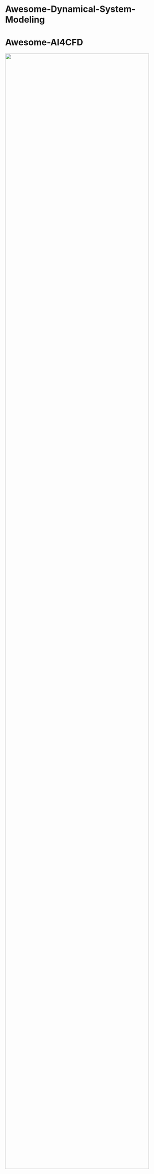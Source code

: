 # Awesome-Dynamical-System-Modeling

# Awesome-AI4CFD

<img src="./images/main.png" width="96%" height="96%">

This review explores the recent advancements in dynamical system modeling.

<font size=6><center><b> Awesome-AI4CFD </b> </center></font>

- [Awesome-Dynamical-System-Modeling](#awesome-ai4cfd)
  - [Datasets](#datasets)
  - [Network Architectures](#network-architectures)
  - [Applications](#applications)
  - [Contributing](#contributing)

---


## Datasets

| Dataset                 | Data Type    | Source   | Domains           |
|-------------------------|--------------|--------------------|-------------------|
| Solar Power Production   | Single-agent | [Modeling Long- and Short-Term Temporal Patterns with Deep Neural Networks](https://arxiv.org/abs/1703.07015)                  | Power Grid        |
| SMD                     | Single-agent | [Robust Anomaly Detection for Multivariate Time Series through Stochastic Recurrent Neural Network](https://dl.acm.org/doi/10.1145/3292500.3330672)                  | Anomaly Detection |
| Gesture                 | Single-agent | [uWave: Accelerometer-based personalized gesture recognition and its applications](https://www.sciencedirect.com/science/article/pii/S1574119209000674)                  | Human Motion      |
| Sleep-EEG               | Single-agent | [Analysis of a sleep-dependent neuronal feedback loop: the slow-wave microcontinuity of the EEG](https://ieeexplore.ieee.org/document/867928)                  | Healthcare        |
| Speech Commands          | Single-agent | [EXIT: Extrapolation and Interpolation-based Neural Controlled Differential Equations for Time-series Classification and Forecasting](https://dl.acm.org/doi/pdf/10.1145/3485447.3512030) | Speech            |
| IEEE SPC                | Single-agent | [Smart Devices are Different: Assessing and MitigatingMobile Sensing Heterogeneities for Activity Recognition](https://dl.acm.org/doi/abs/10.1145/2809695.2809718)                  | Healthcare        |
| Cardiovascular Disease   | Single-agent | [An Open Access Database for Evaluating the Algorithms of Electrocardiogram Rhythm and Morphology Abnormality Detection](https://www.ingentaconnect.com/contentone/asp/jmihi/2018/00000008/00000007/art00007)                  | Healthcare        |
| Spatial PDEs            | Grid         | [Learned Simulators for Turbulence](https://openreview.net/forum?id=msRBojTz-Nh)           | Physics           |
| MRMS                    | Grid         | [MetNet: A Neural Weather Model for Precipitation Forecasting](https://arxiv.org/abs/2003.12140)          | Climate           |
| FourCastNet             | Grid         | [FourCastNet: A Global Data-driven High-resolution Weather Model using Adaptive Fourier Neural Operators](https://arxiv.org/abs/2202.11214)          | Climate           |
| UCFCrime                | Grid         | [Real-world Anomaly Detection in Surveillance Videos](https://arxiv.org/abs/1801.04264)            | Anomaly Detection |
| FineGym                 | Grid         | [Frame-wise Action Representations for Long Videos via Sequence Contrastive Learning](https://arxiv.org/abs/2203.14957)            | Human Motion      |
| PennAction              | Grid         | [Frame-wise Action Representations for Long Videos via Sequence Contrastive Learning](https://arxiv.org/abs/2203.14957)             | Human Motion      |
| AirFoil                 | Graph        | [Learning Mesh-Based Simulation with Graph Networks](https://arxiv.org/abs/2010.03409)              | Physics           |
| CylinderFlow            | Graph        | [Learning Mesh-Based Simulation with Graph Networks](https://arxiv.org/abs/2010.03409)    | Physics           |
| InflatingFont           | Graph        | [Guaranteed Globally Injective 3D Deformation Processing](https://par.nsf.gov/servlets/purl/10290706)             | Physics           |
| Physion                 | Graph        | [Physion: Evaluating Physical Prediction from Vision in Humans and Machines](https://arxiv.org/abs/2106.08261)          | Physics           |
| PEMS-BAY                | Graph        | [Diffusion Convolutional Recurrent Neural Network: Data-Driven Traffic Forecasting](https://arxiv.org/abs/1707.01926)                | Transport         |
| Spring                  | Graph        | [Learning Continuous System Dynamics from Irregularly-Sampled Partial Observations](https://www.arxiv.org/abs/2011.03880)                 | Physics           |
| Social Network          | Graph        | [The Co-Evolution Model for Social Network Evolving and Opinion Migration](https://dl.acm.org/doi/abs/10.1145/3097983.3098002)              | Social Science    |

---

## Network Architectures

### Recurrent Neural Network

| Model          | Paper                                                                                                                 | Source                                                     |
|------------------|---------------------------------------------------------------------------------------------------------------|-------------------------------------------|
| LSTM             | [Long short-term memory](https://doi.org/10.1162/neco.1997.9.8.1735)                                          | Neural Computation, 1997                  |
| GRU              | [Learning phrase representations using RNN encoder-decoder for statistical machine translation](https://arxiv.org/abs/1406.1078) | EMNLP 2014                                |
| CT-RNNs          | [Approximation of dynamical systems by continuous time recurrent neural networks](https://doi.org/10.1016/S0893-6080(05)80125-X) | Neural Networks, 1993                     |
| Variational RNNs | [A recurrent latent variable model for sequential data](https://arxiv.org/abs/1506.02216)                      | NeurIPS 2015                              |
| ST-RNNs          | [Spatial–temporal recurrent neural network for emotion recognition](https://arxiv.org/abs/1705.04515) | IEEE Transactions on Cybernetics, 2018    |
| PI-RNNs          | [Physics-informed recurrent neural network for time dynamics in optical resonances](https://www.nature.com/articles/s43588-022-00215-2) | Nature Computational Science, 2022        |
| KalmanNet        | [Kalmannet: Neural network aided Kalman filtering for partially known dynamics](https://arxiv.org/abs/2107.10043) | IEEE Transactions on Signal Processing, 2022 |
| Clockwork RNNs   | [A clockwork RNN](https://arxiv.org/abs/1402.3511)                                                            | ICML 2014                                 |
| Hierarchical RNN | [Hierarchical recurrent neural network for skeleton based action recognition](https://openaccess.thecvf.com/content_cvpr_2015/html/Du_Hierarchical_Recurrent_Neural_2015_CVPR_paper.html) | CVPR 2015                                 |
| SAnD             | [Attend and diagnose: Clinical time series analysis using attention models](https://arxiv.org/abs/1711.03905)  | AAAI 2018 |

### Temporal Convolution Network

| Model          | Paper                                                                                                                 | Source                                                     |
|-------------------|--------------------------------------------------------------------------------------------------------------------------|-------------------------------------------------------------|
| TCN               | [An Empirical Evaluation of Generic Convolutional and Recurrent Networks for Sequence Modeling](https://arxiv.org/abs/1803.01271) | arXiv preprint, 2018                                        |
| STCN              | [STCN: Stochastic Temporal Convolutional Networks](https://arxiv.org/abs/1902.06568)                            | ICLR 2018                                                   |
| TDRN              | [Temporal Deformable Residual Networks for Action Segmentation in Videos](https://openaccess.thecvf.com/content_cvpr_2018/html/Lei_Temporal_Deformable_Residual_CVPR_2018_paper.html) | CVPR 2018                                                   |
| MS-TCN            | [MS-TCN: Multi-Stage Temporal Convolutional Network for Action Segmentation](https://arxiv.org/abs/1903.01945) | CVPR 2019                                                   |
| M-TCN             | [Multivariate Temporal Convolutional Network: A Deep Neural Networks Approach for Multivariate Time Series Forecasting](https://www.mdpi.com/2079-9292/8/8/876) | Electronics, 2019                                           |
| KDTCN             | [Knowledge-Driven Stock Trend Prediction and Explanation via Temporal Convolutional Network](https://dl.acm.org/doi/abs/10.1145/3308560.3317701) | WWW 2019                             |
| EPT-CEEMDAN-TCN   | [Multi-step-ahead Wind Speed Forecasting Based on a Hybrid Decomposition Method and Temporal Convolutional Networks](https://doi.org/10.1016/j.energy.2021.121981) | Energy, 2022                                                |
| ST-LSTM           | [A Hybrid Prediction Method for Realistic Network Traffic with Temporal Convolutional Network and LSTM](https://ieeexplore.ieee.org/document/9504898) | IEEE Transactions on Automation Science and Engineering, 2022 |

### Transformer

| Model          | Paper                                                                                                                 | Source                                                     |
|---------------------|-----------------------------------------------------------------------------------------------------------------|----------------------------------------------|
| Linformer           | [Linformer: Self-Attention with Linear Complexity](https://arxiv.org/abs/2006.04768)                            | arXiv preprint, 2020                         |
| Longformer          | [Longformer: The Long-Document Transformer](https://arxiv.org/abs/2004.05150)                                   | arXiv preprint, 2020                         |
| Performer           | [Rethinking Attention with Performers](https://arxiv.org/abs/2009.14794)                                        | arXiv preprint, 2020                         |
| Informer            | [Informer: Beyond Efficient Transformer for Long Sequence Time-Series Forecasting](https://arxiv.org/abs/2012.07436) | AAAI 2021 |
| Transformer-XL      | [Transformer-XL: Attentive Language Models Beyond a Fixed-Length Context](https://arxiv.org/abs/1901.02860)     | ACL 2019                                     |
| Compressive Transformer | [Compressive Transformers for Long-Range Sequence Modelling](https://arxiv.org/abs/1911.05507)              | ICLR 2020                                    |
| ViT                 | [An Image is Worth 16x16 Words: Transformers for Image Recognition at Scale](https://arxiv.org/abs/2010.11929)  | ICLR 2021                                    |
| DeiT                | [Training Data-Efficient Image Transformers & Distillation through Attention](https://arxiv.org/abs/2012.12877)  | ICML 2021                                    |
| Transformer MPC     | [Simultaneous Multistep Transformer Architecture for Model Predictive Control](https://doi.org/10.1016/j.compchemeng.2023.108396) | Computers & Chemical Engineering, 2023 |
| TIRL                | [Transformer-Based Imitative Reinforcement Learning for Multi-Robot Path Planning](https://ieeexplore.ieee.org/document/10032100) | IEEE Transactions on Industrial Informatics, 2023 |
| BEHRT               | [BEHRT: Transformer for Electronic Health Records](https://www.nature.com/articles/s41598-020-62922-y)          | Scientific Reports, 2020                     |
| HMG-TF              | [Hierarchical Multi-Scale Gaussian Transformer for Stock Movement Prediction](https://www.ijcai.org/proceedings/2020/0640.pdf) | IJCAI 2020                                   |
| TransWeather        | [TransWeather: Transformer-based Restoration of Images Degraded by Adverse Weather Conditions](https://arxiv.org/abs/2111.14813) | CVPR 2022                                    |


### Spatio-temporal Graph Neural Network

| Model          | Paper                                                                                                                 | Source                                                     |
|----------------|-------------------------------------------------------------------------------------------------------------------|--------------------------------------------------|
| STGCN          | [Spatio-Temporal Graph Convolutional Networks: A Deep Learning Framework for Traffic Forecasting](https://www.ijcai.org/proceedings/2018/0505.pdf) | IJCAI 2018                                       |
| T-GCN          | [T-GCN: A Temporal Graph Convolutional Network for Traffic Prediction](https://ieeexplore.ieee.org/document/8809901) | IEEE Transactions on Intelligent Transportation Systems, 2019 |
| STMGCN         | [STMGCN: Mobile Edge Computing-Empowered Vessel Trajectory Prediction Using Spatio-Temporal Multi-Graph Convolutional Network](https://ieeexplore.ieee.org/abstract/document/9754225) | IEEE Transactions on Industrial Informatics, 2022 |
| MasterGNN      | [Joint Air Quality and Weather Prediction Based on Multi-Adversarial Spatiotemporal Networks](https://arxiv.org/abs/2012.15037) | AAAI 2021 |
| DCRNN          | [Diffusion Convolutional Recurrent Neural Network: Data-Driven Traffic Forecasting](https://openreview.net/forum?id=SJiHXGWAZ) | ICLR 2018                                        |
| Graph WaveNet  | [Graph WaveNet for Deep Spatial-Temporal Graph Modeling](https://www.ijcai.org/Proceedings/2019/0264.pdf)         | IJCAI 2019                                       |
| MTGNN          | [Connecting the Dots: Multivariate Time Series Forecasting with Graph Neural Networks](https://dl.acm.org/doi/10.1145/3394486.3403118) | KDD 2020                                         |
| HTGNN          | [Heterogeneous Temporal Graph Neural Network](https://arxiv.org/abs/2110.13889)          | SDM 2022                                         |

### Neural ODE

| Model          | Paper                                                                                                                 | Source                                                     |
|-------------|------------------------------------------------------------------------------------------------------------------|---------------------------------------------------------|
| Neural ODE  | [Neural Ordinary Differential Equations](https://arxiv.org/abs/1806.07366)                                        | NeurIPS 2018                                            |
| LGODE       | [Learning Continuous System Dynamics from Irregularly-Sampled Partial Observations](https://www.arxiv.org/abs/2011.03880) | NeurIPS 2020                                            |
| CGODE       | [Coupled Graph ODE for Learning Interacting System Dynamics](https://dl.acm.org/doi/abs/10.1145/3447548.3467385)      | KDD 2021                                                |
| GDERec      | [Learning Graph ODE for Continuous-Time Sequential Recommendation](https://arxiv.org/abs/2304.07042)     | IEEE Transactions on Knowledge and Data Engineering, 2024 |
| MP-NODE     | [Learning Modular Simulations for Homogeneous Systems](https://arxiv.org/abs/2210.16294)                          | NeurIPS 2022                                            |
| HOPE        | [HOPE: High-order Graph ODE For Modeling Interacting Dynamics](https://proceedings.mlr.press/v202/luo23f.html)    | ICML 2023                                               |
| PGODE       | [PGODE: Towards High-Quality System Dynamics Modeling](https://openreview.net/attachment?id=jrE7geZekq&name=pdf)            | ICML 2024                                               |

### Foundation Models


| Model          | Paper                                                                                                                 | Source                                                     |
|-----------------|-----------------------------------------------------------------------------------------------------------------------------|---------------------------------------------------------|
| PromptCast      | [PromptCast: A New Prompt-based Learning Paradigm for Time Series Forecasting](https://arxiv.org/abs/2210.08964) | IEEE Transactions on Knowledge and Data Engineering, 2023 |
| LLMTime         | [Large Language Models are Zero-Shot Time Series Forecasters](https://arxiv.org/abs/2310.07820) | NeurIPS 2023                                            |
| Time-LLM        | [Time-LLM: Time Series Forecasting by Reprogramming Large Language Models](https://arxiv.org/abs/2310.01728)                | ICLR 2024                                               |
| Liu et al.         | [LLMs Learn Governing Principles of Dynamical Systems, Revealing an In-Context Neural Scaling Law](https://arxiv.org/abs/2402.00795) | arXiv preprint, 2024                                    |
| UrbanGPT        | [UrbanGPT: Spatio-Temporal Large Language Models](https://arxiv.org/abs/2403.00813)                                          | arXiv preprint, 2024                                    |
| AuxMobLCast     | [Leveraging Language Foundation Models for Human Mobility Forecasting](https://dl.acm.org/doi/abs/10.1145/3557915.3561026)       | ACM SIGSPATIAL 2022                                     |
| Lopez-Lira et al.  | [Can ChatGPT Forecast Stock Price Movements? Return Predictability and Large Language Models](https://arxiv.org/abs/2304.07619) | arXiv preprint, 2023                                    |
| LAMP            | [Language Models Can Improve Event Prediction by Few-Shot Abductive Reasoning](https://arxiv.org/abs/2305.16646) | NeurIPS 2023                                            |
| GatorTron       | [A Large Language Model for Electronic Health Records](https://www.nature.com/articles/s41746-022-00742-2)                   | NPJ Digital Medicine, 2022                              |
| TF-C            | [Self-Supervised Contrastive Pre-Training for Time Series via Time-Frequency Consistency](https://arxiv.org/abs/2206.08496) | NeurIPS 2022                                            |
| STEP            | [Pre-Training Enhanced Spatial-Temporal Graph Neural Network for Multivariate Time Series Forecasting](https://arxiv.org/abs/2206.09113) | KDD 2022                                                |
| STGCL           | [When Do Contrastive Learning Signals Help Spatio-Temporal Graph Forecasting?](https://arxiv.org/abs/2108.11873) | ACM SIGSPATIAL 2022                                     |
| PPT             | [Pre-Trained Language Model with Prompts for Temporal Knowledge Graph Completion](https://arxiv.org/abs/2305.07912)          | arXiv preprint, 2023                                    |
| FourCastNet     | [FourCastNet: A Global Data-Driven High-Resolution Weather Model Using Adaptive Fourier Neural Operators](https://arxiv.org/abs/2202.11214) | arXiv preprint, 2022                                    |
| ClimaX          | [ClimaX: A Foundation Model for Weather and Climate](https://arxiv.org/abs/2301.10343)                                       | arXiv preprint, 2023                                    |
| TFM             | [Building Transportation Foundation Model via Generative Graph Transformer](https://arxiv.org/abs/2305.14826)    | IEEE ITSC 2023                                          |
| PromptTPP       | [Prompt-Augmented Temporal Point Process for Streaming Event Sequence](https://arxiv.org/abs/2310.04993) | NeurIPS 2023                                            |
| Lee et al.         | [Temporal Knowledge Graph Forecasting Without Knowledge Using In-Context Learning](https://arxiv.org/abs/2305.10613)         | arXiv preprint, 2023                                    |

## Applications

### Physics

| Model          | Paper                                                                                                                 | Source                                                     |
|------------------|-------------------------------------------------------------------------------------------------------------------------|-------------------------------------------------|
| PINNs            | [Physics-informed neural networks: A deep learning framework for solving forward and inverse problems involving nonlinear partial differential equations](https://doi.org/10.1016/j.jcp.2018.10.045) | Journal of Computational Physics, 2019          |
| DeepONet         | [Learning nonlinear operators via DeepONet based on the universal approximation theorem of operators](https://doi.org/10.1038/s42256-021-00302-5) | Nature Machine Intelligence, 2021               |
| CFD-GCN          | [Combining differentiable PDE solvers and graph neural networks for fluid flow prediction](https://arxiv.org/abs/2007.04439) | ICML 2020                                       |
| FNO              | [Fourier Neural Operator for Parametric Partial Differential Equations](https://arxiv.org/abs/2010.08895)    | ICLR 2021                                       |
| GNS              | [Learning to Simulate Complex Physics with Graph Networks](https://proceedings.mlr.press/v119/sanchez-gonzalez20a.html)  | ICML 2020                                       |
| C-MeshGraphNets  | [Learning Mesh-Based Simulation with Graph Networks](https://openreview.net/forum?id=roNqYL0_XP)                        | ICLR 2021                                       |
| MultiScaleGNN    | [Simulating Continuum Mechanics with Multi-Scale Graph Neural Networks](https://arxiv.org/abs/2106.04900)               | arXiv preprint, 2021                            |
| MGN              | [Multiscale MeshGraphNets](https://arxiv.org/abs/2210.00612)                                                            | ICML 2022 AI for Science Workshop               |

### Public Health

| Model          | Paper                                                                                                                 | Source                                                     |
|------------|-----------------------------------------------------------------------------------------------------------------------------|---------------------------------------------------------------|
| CG-ODE     | [Coupled Graph ODE for Learning Interacting System Dynamics](https://dl.acm.org/doi/abs/10.1145/3447548.3467385)                | KDD 2021                                                      |
| HiSTGNN    | [Hierarchical Spatio-Temporal Graph Neural Networks for Pandemic Forecasting](https://dl.acm.org/doi/abs/10.1145/3511808.3557350) | CIKM 2022                                                     |
| NAR-NNTS   | [Nonlinear Neural Network Based Forecasting Model for Predicting COVID-19 Cases](https://pubmed.ncbi.nlm.nih.gov/33821142/) | Neural Processing Letters, 2023                               |
| UA-CRNN    | [Explainable Uncertainty-Aware Convolutional Recurrent Neural Network for Irregular Medical Time Series](https://ieeexplore.ieee.org/document/9224838) | IEEE Transactions on Neural Networks and Learning Systems, 2020 |

### Traffic Forecasting


| Model          | Paper                                                                                                                 | Source                                                     |
|------------|-----------------------------------------------------------------------------------------------------------------------------|---------------------------------------------------------------|
| InterNet       | [Internet: Multistep Traffic Forecasting by Interacting Spatial and Temporal Features](https://dl.acm.org/doi/10.1145/3340531.3417411)        | CIKM 2020                                                                |
| DCRNN          | [Diffusion Convolutional Recurrent Neural Network: Data-Driven Traffic Forecasting](https://arxiv.org/abs/1707.01926)                          | ICLR 2018                                                                |
| T-wave         | [Trajectory WaveNet: A Trajectory-Based Model for Traffic Forecasting](https://ieeexplore.ieee.org/document/9679242)                           | IEEE ICDM 2021                                                           |
| UA-CRNN        | [Explainable Uncertainty-Aware Convolutional Recurrent Neural Network for Irregular Medical Time Series](https://ieeexplore.ieee.org/document/9224838) | IEEE Transactions on Neural Networks and Learning Systems, 2020          |
| PM-MemNet      | [Learning to Remember Patterns: Pattern Matching Memory Networks for Traffic Forecasting](https://arxiv.org/abs/2110.10380)          | ICLR 2021                                                                |
| ASTGCN         | [Attention Based Spatial-Temporal Graph Convolutional Networks for Traffic Flow Forecasting](https://ojs.aaai.org/index.php/AAAI/article/view/3881) | AAAI Conference on Artificial Intelligence, 2019                         |
| HGCN           | [Hierarchical Graph Convolution Network for Traffic Forecasting](https://ojs.aaai.org/index.php/AAAI/article/view/16088)                       | AAAI Conference on Artificial Intelligence, 2021                         |
| COOL           | [COOL: A Conjoint Perspective on Spatio-Temporal Graph Neural Network for Traffic Forecasting](https://arxiv.org/abs/2403.01091)   | Information Fusion, 2024                                                 |
| DRT            | [PGDRT: Prediction Demand Based on Graph Convolutional Network for Regional Demand-Responsive Transport](https://doi.org/10.1155/2023/7152010) | Journal of Advanced Transportation, 2023                                 |
| PewLSTM        | [PewLSTM: Periodic LSTM with Weather-Aware Gating Mechanism for Parking Behavior Prediction](https://www.ijcai.org/proceedings/2020/610) | IJCAI 2020                                                               |

### Social Science

| Model          | Paper                                                                                                                 | Source                                                   |
|--------------|----------------------------------------------------------------------------------------------------------------------------|---------------------------------------------------------|
| Bert4Rec     | [BERT4Rec: Sequential Recommendation with Bidirectional Encoder Representations from Transformers](https://dl.acm.org/doi/10.1145/3357384.3357895) | CIKM 2019                                               |
| HierTCN      | [Hierarchical Temporal Convolutional Networks for Dynamic Recommender Systems](https://dl.acm.org/doi/abs/10.1145/3308558.3313747)    | WWW 2019                                                |
| JODIE        | [Predicting Dynamic Embedding Trajectory in Temporal Interaction Networks](https://dl.acm.org/doi/10.1145/3292500.3330895) | KDD 2019                                                |
| DisenCTR     | [DisenCTR: Dynamic Graph-based Disentangled Representation for Click-Through Rate Prediction](https://dl.acm.org/doi/10.1145/3477495.3531851) | SIGIR 2022                                              |
| GDERec       | [Learning Graph ODE for Continuous-Time Sequential Recommendation](https://arxiv.org/abs/2304.07042)              | IEEE Transactions on Knowledge and Data Engineering, 2024 |
| CoNN         | [The Co-evolution Model for Social Network Evolving and Opinion Migration](https://web.cs.ucla.edu/~yzsun/papers/2017_kdd_coevolution.pdf) | KDD 2017                                                |
| DGRec        | [Session-based Social Recommendation via Dynamic Graph Attention Networks](https://arxiv.org/abs/1902.09362) | IJCAI 2019                                              |
| TEDIC        | [TEDIC: Neural Modeling of Behavioral Patterns in Dynamic Social Interaction Networks](https://dl.acm.org/doi/10.1145/3442381.3450096) | WWW 2021                                                |
| STGSN        | [STGSN—A Spatial–Temporal Graph Neural Network Framework for Time-Evolving Social Networks](https://doi.org/10.1016/j.knosys.2021.106746) | Knowledge-Based Systems, 2021                           |
| SimpleDyG    | [On the Feasibility of Simple Transformer for Dynamic Graph Modeling](https://arxiv.org/abs/2401.14009)             | WWW 2024                                                |


### Molecular Biology


| Model          | Paper                                                                                                                 | Source                                                   |
|----------------|------------------------------------------------------------------------------------------------------------------------------------|-------------------------------------------------|
| OGN            | [Learning Molecular Dynamics: Predicting the Dynamics of Glasses by a Machine Learning Simulator](https://pubs.rsc.org/en/content/articlelanding/2023/mh/d3mh00028a) | Materials Horizons, 2023                        |
| DIFFMD         | [DiffMD: A Geometric Diffusion Model for Molecular Dynamics Simulations](https://arxiv.org/abs/2204.08672)      | AAAI 2023 |
| ESTAG          | [Equivariant Spatio-Temporal Attentive Graph Networks to Simulate Physical Dynamics](https://arxiv.org/abs/2405.12868) | NeurIPS 2023                                    |
| CARE           | [CARE: Modeling Interacting Dynamics Under Temporal Environmental Variation](https://papers.nips.cc/paper_files/paper/2023/hash/0c7ca207a051228f978971447a56464a-Abstract-Conference.html) | NeurIPS 2023                                    |
| DGSM           | [Predicting Molecular Conformation via Dynamic Graph Score Matching](https://proceedings.neurips.cc/paper/2021/file/a45a1d12ee0fb7f1f872ab91da18f899-Paper.pdf) | NeurIPS 2021                                    |
| EIT            | [Seeing the Forest and the Tree: Building Representations of Both Individual and Collective Dynamics with Transformers](https://arxiv.org/abs/2206.06131) | NeurIPS 2022                                    |
| POYO           | [A Unified, Scalable Framework for Neural Population Decoding](https://arxiv.org/abs/2310.16046) | NeurIPS 2023                                    |
| AMAG           | [AMAG: Additive, Multiplicative and Adaptive Graph Neural Network for Forecasting Neuron Activity](https://papers.nips.cc/paper/2023/hash/5e74f9278b4a5b7c843e8c9f0b9c8d0f-Abstract-Conference.html) | NeurIPS 2023                                    |
| TrajectoryNet  | [TrajectoryNet: A Dynamic Optimal Transport Network for Modeling Cellular Dynamics](http://proceedings.mlr.press/v119/tong20a.html)   | ICML 2020                                       |
| TDL            | [Deep Learning of Gene Relationships from Single Cell Time-Course Expression Data](https://pubmed.ncbi.nlm.nih.gov/33876191/) | Briefings in Bioinformatics, 2021               |

### Climate

| Model          | Paper                                                                                                                 | Source                                                   |
|--------------|---------------------------------------------------------------------------------------------------------------------------|-----------------------------------------------|
| MemNet       | [MemNet: A Neural Weather Model for Precipitation Forecasting](https://arxiv.org/abs/2003.12140)                           | arXiv preprint, 2020                          |
| FourCastNet  | [FourCastNet: A Global Data-Driven High-Resolution Weather Model Using Adaptive Fourier Neural Operators](https://arxiv.org/abs/2202.11214) | arXiv preprint, 2022                          |
| PanGu        | [Accurate Medium-Range Global Weather Forecasting with 3D Neural Networks](https://www.nature.com/articles/s41586-023-06185-3)    | Nature, 2023                                  |
| NDE          | [Climate Modeling with Neural Diffusion Equations](https://arxiv.org/abs/2111.06011)                      | ICML 2021                                     |
| CGF          | [Improving Seasonal Forecast Using Probabilistic Deep Learning](https://doi.org/10.1029/2021MS002766)                     | Journal of Advances in Modeling Earth Systems, 2022 |
| ClimaX       | [ClimaX: A Foundation Model for Weather and Climate](https://arxiv.org/abs/2301.10343)                                     | arXiv preprint, 2023                          |
| ClimODE      | [ClimODE: Climate and Weather Forecasting with Physics-Informed Neural ODEs](https://arxiv.org/abs/2404.10024)  | ICLR 2024                                     |

---


## Contributing

📮📮📮 If you want to add your model in our leaderboards, please feel free to fork and update your work in the table. You can also email **<xiaoluo@cs.ucla.edu>**. We will response to your request as soon as possible!
